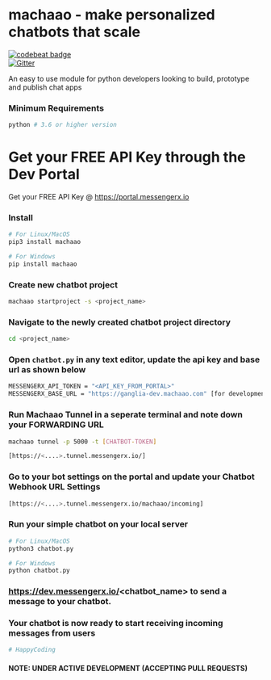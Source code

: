 # machaao - make personalized chatbots that scale
[![codebeat badge](https://codebeat.co/badges/9ddf5add-675b-4816-8209-45cf29e686a3)](https://codebeat.co/projects/github-com-machaao-machaao-py-master)  
[![Gitter](https://badges.gitter.im/messengerx-io/community.svg)](https://gitter.im/messengerx-io/community?utm_source=badge&utm_medium=badge&utm_campaign=pr-badge)  

An easy to use module for python developers looking to build, prototype and publish chat apps

### Minimum Requirements
```bash
python # 3.6 or higher version
```

# Get your FREE API Key through the Dev Portal
Get your FREE API Key @ https://portal.messengerx.io

### Install
```bash
# For Linux/MacOS
pip3 install machaao

# For Windows
pip install machaao
```

### Create new chatbot project
```bash
machaao startproject -s <project_name>
```

### Navigate to the newly created chatbot project directory
```bash
cd <project_name>
```

### Open ```chatbot.py``` in any text editor, update the api key and base url as shown below
```bash
MESSENGERX_API_TOKEN = "<API_KEY_FROM_PORTAL>"
MESSENGERX_BASE_URL = "https://ganglia-dev.machaao.com" [for development purposes]
```
### Run Machaao Tunnel in a seperate terminal and note down your FORWARDING URL
```bash
machaao tunnel -p 5000 -t [CHATBOT-TOKEN]

[https://<....>.tunnel.messengerx.io/]
```


### Go to your bot settings on the portal and update your Chatbot Webhook URL Settings
```bash
[https://<....>.tunnel.messengerx.io/machaao/incoming]
```

### Run your simple chatbot on your local server
```bash
# For Linux/MacOS
python3 chatbot.py

# For Windows
python chatbot.py
```

###  https://dev.messengerx.io/<chatbot_name> to send a message to your chatbot.


### Your chatbot is now ready to start receiving incoming messages from users
```bash
# HappyCoding
```

#### NOTE: UNDER ACTIVE DEVELOPMENT (ACCEPTING PULL REQUESTS)
